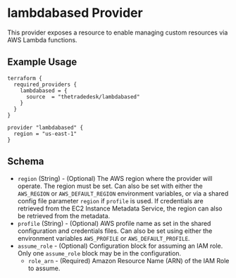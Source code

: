 # lambdabased Provider

This provider exposes a resource to enable managing custom resources via AWS Lambda functions.

## Example Usage

```hcl
terraform {
  required_providers {
    lambdabased = {
      source  = "thetradedesk/lambdabased"
    }
  }
}

provider "lambdabased" {
  region = "us-east-1"
}
```


## Schema

- `region` (String) - (Optional) The AWS region where the provider will operate. The region must be set. Can also be set with either the `AWS_REGION` or `AWS_DEFAULT_REGION` environment variables, or via a shared config file parameter `region` if `profile` is used. If credentials are retrieved from the EC2 Instance Metadata Service, the region can also be retrieved from the metadata.
- `profile` (String) -  (Optional) AWS profile name as set in the shared configuration and credentials files. Can also be set using either the environment variables `AWS_PROFILE` or `AWS_DEFAULT_PROFILE`.
- `assume_role` - (Optional) Configuration block for assuming an IAM role. Only one `assume_role` block may be in the configuration.
  - `role_arn` - (Required) Amazon Resource Name (ARN) of the IAM Role to assume.
